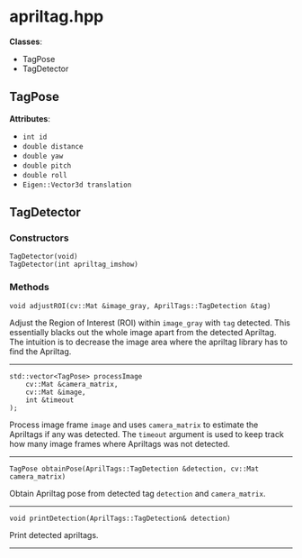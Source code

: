 # apriltag.hpp

**Classes**:
- TagPose
- TagDetector



## TagPose

**Attributes**:

- `int id`
- `double distance`
- `double yaw`
- `double pitch`
- `double roll`
- `Eigen::Vector3d translation`



## TagDetector


### Constructors

    TagDetector(void)
    TagDetector(int apriltag_imshow)


### Methods

    void adjustROI(cv::Mat &image_gray, AprilTags::TagDetection &tag)

Adjust the Region of Interest (ROI) within `image_gray` with `tag` detected.
This essentially blacks out the whole image apart from the detected Apriltag.
The intuition is to decrease the image area where the apriltag library has to
find the Apriltag.

---

    std::vector<TagPose> processImage
        cv::Mat &camera_matrix,
        cv::Mat &image,
        int &timeout
    );

Process image frame `image` and uses `camera_matrix` to estimate the Apriltags
if any was detected. The `timeout` argument is used to keep track how many
image frames where Apriltags was not detected.

---

    TagPose obtainPose(AprilTags::TagDetection &detection, cv::Mat camera_matrix)

Obtain Apriltag pose from detected tag `detection` and `camera_matrix`.

---

    void printDetection(AprilTags::TagDetection& detection)

Print detected apriltags.

---
